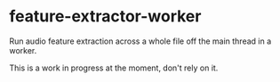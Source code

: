 # feature-extractor-worker

Run audio feature extraction across a whole file off the main thread in a worker.

This is a work in progress at the moment, don't rely on it.

